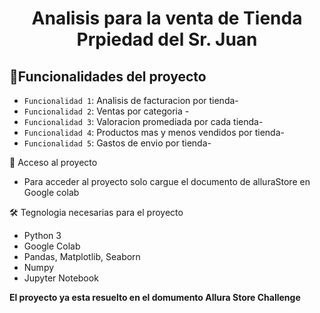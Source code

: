  <h1 align="center"> Analisis para la venta de Tienda Prpiedad del Sr. Juan </h1>

 ## :hammer:Funcionalidades del proyecto

- `Funcionalidad 1`: Analisis de facturacion por tienda-
- `Funcionalidad 2`: Ventas por categoria -
- `Funcionalidad 3`: Valoracion promediada por cada tienda-
- `Funcionalidad 4`: Productos mas y menos vendidos por tienda-
- `Funcionalidad 5`: Gastos de envio por tienda-
 
 📁 Acceso al proyecto
- Para acceder al proyecto solo cargue el documento de alluraStore en Google colab
  
 🛠️ Tegnologia necesarias para el proyecto
 
- Python 3
- Google Colab
- Pandas, Matplotlib, Seaborn
- Numpy
- Jupyter Notebook
  
**El proyecto ya esta resuelto en el domumento Allura Store Challenge**
                          


